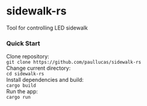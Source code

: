# sidewalk-rs
 Tool for controlling LED sidewalk 

### Quick Start
Clone repository:
<br>
```git clone https://github.com/paullucas/sidewalk-rs```
<br>
Change current directory:
<br>
```cd sidewalk-rs```
<br>
Install dependencies and build:
<br>
```cargo build```
<br>
Run the app:
<br>
```cargo run```
<br>
